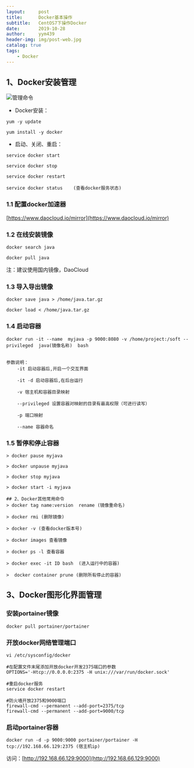 ```yaml
---
layout:     post
title:      Docker基本操作
subtitle:   CentOS7下操作Docker
date:       2019-10-28
author:     yym439
header-img: img/post-web.jpg
catalog: true
tags:
    - Docker
---
```



## 1、Docker安装管理

![管理命令](https://yym439.github.io/img/docker-3.png "管理命令")

- Docker安装：
```
yum -y update

yum install -y docker
```

- 启动、关闭、重启：

```
service docker start

service docker stop

service docker restart

service docker status    (查看docker服务状态)

```

### 1.1 配置docker加速器
[https://www.daocloud.io/mirror](https://www.daocloud.io/mirror)


### 1.2 在线安装镜像
```
docker search java

docker pull java
```

注：建议使用国内镜像，DaoCloud


### 1.3 导入导出镜像

```
docker save java > /home/java.tar.gz

docker load < /home/java.tar.gz
```

### 1.4 启动容器
```
docker run -it --name  myjava -p 9000:8080 -v /home/project:/soft --privileged  java(镜像名称)  bash


参数说明：
    -it 启动容器后,开启一个交互界面

    -it -d 启动容器后,在后台运行

    -v 宿主机和容器目录映射

    --privileged 设置容器对映射的目录有最高权限（可进行读写）

    -p 端口映射

    --name 容器命名

```

### 1.5 暂停和停止容器

```
> docker pause myjava

> docker unpause myjava

> docker stop myjava

> docker start -i myjava

## 2、Docker其他常用命令
> docker tag name:version  rename (镜像重命名)

> docker rmi (删除镜像)

> docker -v (查看docker版本号)

> docker images 查看镜像

> docker ps -l 查看容器

> docker exec -it ID bash  (进入运行中的容器)

>  docker container prune (删除所有停止的容器)
```

## 3、Docker图形化界面管理

### 安装portainer镜像

```
docker pull portainer/portainer
```

### 开放docker网络管理端口

```
vi /etc/sysconfig/docker

#在配置文件末尾添加开放docker开发2375端口的参数
OPTIONS='-Htcp://0.0.0.0:2375 -H unix:///var/run/docker.sock'

#重启docker服务
service docker restart

#防火墙开放2375和9000端口
firewall-cmd --permanent --add-port=2375/tcp
firewall-cmd --permanent --add-port=9000/tcp
```

### 启动portainer容器

```
docker run -d -p 9000:9000 portainer/portainer -H tcp://192.168.66.129:2375 (宿主机ip)
```

访问：[http://192.168.66.129:9000](http://192.168.66.129:9000)